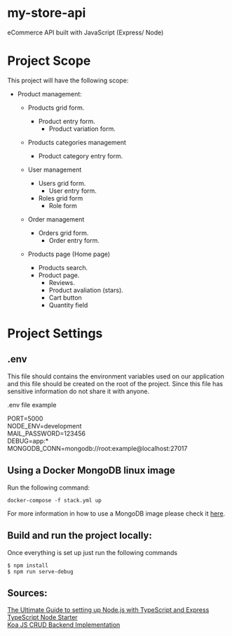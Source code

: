 # my-store-api
eCommerce API built with JavaScript (Express/ Node)

# Project Scope

This project will have the following scope:

- Product management:

    * Products grid form.
        * Product entry form.  
            - Product variation form.

    * Products categories management
        * Product category entry form.            

    * User management  
        * Users grid form.    
            - User entry form. 
        * Roles grid form
            - Role form            

    * Order management  
        * Orders grid form.    
            - Order entry form. 

    * Products page (Home page)  
        * Products search.
        * Product page.    
            - Reviews. 
            - Product avaliation (stars). 
            - Cart button
            - Quantity field
                        




# Project Settings

## .env
This file should contains the environment variables used on our application and this file should be created on the root of the project.
Since this file has sensitive information do not share it with anyone.

.env file example

PORT=5000  
NODE_ENV=development  
MAIL_PASSWORD=123456  
DEBUG=app:*  
MONGODB_CONN=mongodb://root:example@localhost:27017  

## Using a Docker MongoDB linux image  

Run the following command:

```
docker-compose -f stack.yml up
```

For more information in how to use a MongoDB image please check it [here](https://hub.docker.com/_/mongo).

## Build and run the project locally:  

Once everything is set up just run the following commands  

```
$ npm install  
$ npm run serve-debug  
```

## Sources:
[The Ultimate Guide to setting up Node.js with TypeScript and Express](https://ultimatecourses.com/blog/setup-typescript-nodejs-express)  
[TypeScript Node Starter](https://github.com/microsoft/TypeScript-Node-Starter)  
[Koa JS CRUD Backend Implementation](https://github.com/daniloab/koa-crud-backend)  

